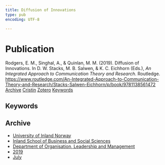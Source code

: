 ```yaml
---
title: Diffusion of Innovations
type: pub
encoding: UTF-8

---
```

<h1>Publication</h1>
<article id="csl-bib-container-B4A389JB" class="csl-bib-container">
  <div class="csl-bib-body"> <div class="csl-entry">Rodgers, E. M., Singhal, A., &#38; Quinlan, M. M. (2019). Diffusion of Innovations. In D. W. Stacks, M. B. Salwen, &#38; K. C. Eichhorn (Eds.), <i>An Integrated Approach to Communication Theory and Research</i>. Routledge. <a href="https://www.routledge.com/An-Integrated-Approach-to-Communication-Theory-and-Research/Stacks-Salwen-Eichhorn/p/book/9781138561472">https://www.routledge.com/An-Integrated-Approach-to-Communication-Theory-and-Research/Stacks-Salwen-Eichhorn/p/book/9781138561472</a></div> </div>
  <div class="csl-bib-buttons">
    <a href="#taxonomy-article-B4A389JB" alt="archive" class="csl-bib-button">Archive</a>
    <a href="https://app.cristin.no/results/show.jsf?id=1709063" alt="Cristin" class="csl-bib-button">Cristin</a>
    <a href="http://zotero.org/groups/5881554/items/B4A389JB" alt="Zotero" class="csl-bib-button">Zotero</a>
    <a href="#keywords-article-B4A389JB" alt="keywords" class="csl-bib-button">Keywords</a>
  </div>
  <div id="csl-bib-meta-container-B4A389JB"></div>
</article>
<div id="csl-bib-meta-B4A389JB" class="csl-bib-meta">
  <article id="keywords-article-B4A389JB" class="keywords-article">
    <h1>Keywords</h1>
    
  </article>
  <article id="taxonomy-article-B4A389JB" class="taxonomy-article">
    <h1>Archive</h1>
    <ul>
      <li><a href="{{< params subfolder >}}en/archive/?key=3DCRN523">University of Inland Norway</a></li>
      <li><a href="{{< params subfolder >}}en/archive/?key=DU8Q9LN9">Inland School of Business and Social Sciences</a></li>
      <li><a href="{{< params subfolder >}}en/archive/?key=4LUWR3ZM">Department of Organisation, Leadership and Management</a></li>
      <li><a href="{{< params subfolder >}}en/archive/?key=7GQPC2L9">2019</a></li>
      <li><a href="{{< params subfolder >}}en/archive/?key=CKR9ENFR">July</a></li>
    </ul>
  </article>
</div>
